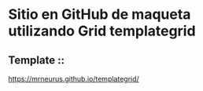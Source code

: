 # Sitio en GitHub de maqueta utilizando Grid  templategrid 
## Template ::
https://mrneurus.github.io/templategrid/
